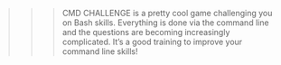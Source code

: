 >>>CMD CHALLENGE is a pretty cool game challenging you on Bash skills. Everything is done via the command line and the questions are becoming increasingly complicated. It’s a good training to improve your command line skills!